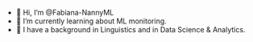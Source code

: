 - 👋 Hi, I’m @Fabiana-NannyML
- 🌱 I’m currently learning about ML monitoring.
- 🎯 I have a background in Linguistics and in Data Science & Analytics.

<!---
Fabiana-NannyML/Fabiana-NannyML is a ✨ special ✨ repository because its `README.md` (this file) appears on your GitHub profile.
You can click the Preview link to take a look at your changes.
--->
